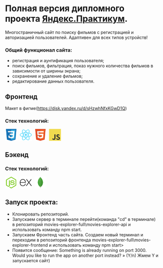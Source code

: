 # Полная версия дипломного проекта [Яндекс.Практикум](https://practicum.yandex.ru/).
Многостраничный сайт по поиску фильмов с регистрацией и авторизацией пользователей. Адаптивен для всех типов устройств!
### Общий функционал сайта:
- регистрация и аунтификация пользователя;
- поиск фильмов, фильтрация, показ нужного количества фильмов в зависимости от ширины экрана;
- сохранение и удаление фильмов;
- редактирование данных пользователя.
## Фронтенд
Макет в фигме(https://disk.yandex.ru/d/sHzwhNfxKGwD1Q)
### Стек технологий:
<div>
  <img src="https://github.com/devicons/devicon/blob/master/icons/css3/css3-original.svg" title="css" alt="css" width="40" height="40"/>&nbsp
  <img src="https://github.com/devicons/devicon/blob/master/icons/react/react-original.svg" title="reactjs" alt="reactjs" width="40" height="40"/>&nbsp
  <img src="https://github.com/devicons/devicon/blob/master/icons/html5/html5-original.svg" title="html5" alt="html5" width="40" height="40"/>&nbsp
  <img src="https://github.com/devicons/devicon/blob/master/icons/javascript/javascript-original.svg" title="javascript" alt="javascript" width="40" height="40"/>&nbsp
</div>

## Бэкенд
### Стек технологий:
<div>
  <img src="https://github.com/devicons/devicon/blob/master/icons/nodejs/nodejs-original.svg" title="nodejs" alt="nodejs" width="40" height="40"/>&nbsp
  <img src="https://github.com/devicons/devicon/blob/master/icons/express/express-original.svg" title="express" alt="express" width="40" height="40"/>&nbsp
  <img src="https://github.com/devicons/devicon/blob/master/icons/mongodb/mongodb-original.svg" title="mongodb" alt="mongodb" width="40" height="40"/>&nbsp
</div>

## Запуск проекта:
- Клонировать репозиторий.
- Запускаем сервер в терминале перейти(команда "cd" в терминале) в репозиторий movies-explorer-full\movies-explorer-api и использовать команду npm start.
- Запускаем Фронтенд часть сайта. Создаем новый терминал и переходим в репозиторий фронтенда movies-explorer-full\movies-explorer-frontend и использовать команду npm start>
- Появится сообщение: Something is already running on port 3000.
Would you like to run the app on another port instead? » (Y/n) Жмем Y и запускается сайт)
